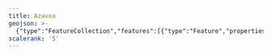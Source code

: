 ```yaml
---
title: Azavea
geojson: >-
  {"type":"FeatureCollection","features":[{"type":"Feature","properties":{},"geometry":{"type":"Point","coordinates":[-75.419359,40.13395]}}]}
scalerank: '5'
---
```


